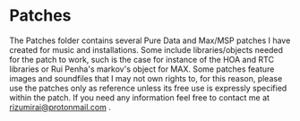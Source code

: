 # Patches
The Patches folder contains several Pure Data and Max/MSP patches I have created for music and installations. Some include libraries/objects needed for the patch to work, such is the case for instance of the HOA and RTC libraries or Rui Penha's markov's object for MAX. Some patches feature images and soundfiles that I may not own rights to, for this reason, please use the patches only as reference unless its free use is expressly specified within the patch. If you need any information feel free to contact me at rizumirai@protonmail.com .
